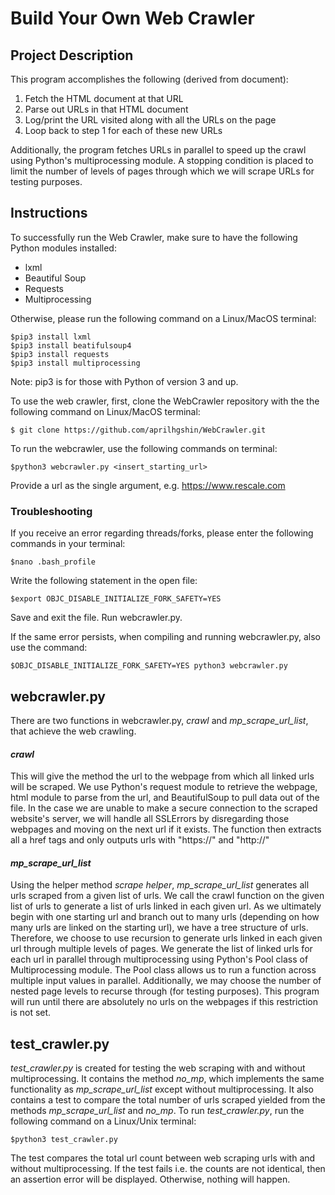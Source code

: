 # Build Your Own Web Crawler

## Project Description

This program accomplishes the following (derived from document):
 1. Fetch the HTML document at that URL
 2. Parse out URLs in that HTML document
 3. Log/print the URL visited along with all the URLs on the page
 4. Loop back to step 1 for each of these new URLs
 
 Additionally, the program fetches URLs in parallel to speed up the crawl using Python's multiprocessing module.
 A stopping condition is placed to limit the number of levels of pages through which we will scrape URLs for testing purposes.

## Instructions
To successfully run the Web Crawler, make sure to have the following Python modules installed:
 - lxml
 - Beautiful Soup
 - Requests
 - Multiprocessing
 
 Otherwise, please run the following command on a Linux/MacOS terminal:
 ```
 $pip3 install lxml
 $pip3 install beatifulsoup4
 $pip3 install requests
 $pip3 install multiprocessing
 ```
 Note: pip3 is for those with Python of version 3 and up.
 
 To use the web crawler, first, clone the WebCrawler repository with the the following command on Linux/MacOS terminal:
 ```
 $ git clone https://github.com/aprilhgshin/WebCrawler.git
 ```
 
 To run the webcrawler, use the following commands on terminal:
 ```
 $python3 webcrawler.py <insert_starting_url>
 ```
 Provide a url as the single argument, e.g. https://www.rescale.com
 
 ### Troubleshooting 
 If you receive an error regarding threads/forks, please enter the following commands in your terminal: 
 ```
 $nano .bash_profile
 ```
 
 Write the following statement in the open file:
 ```
 $export OBJC_DISABLE_INITIALIZE_FORK_SAFETY=YES
 ```
 Save and exit the file. Run webcrawler.py.
 
 If the same error persists, when compiling and running webcrawler.py, also use the command: 
 ```
 $OBJC_DISABLE_INITIALIZE_FORK_SAFETY=YES python3 webcrawler.py
 ```
 ## webcrawler.py
 There are two functions in webcrawler.py, *crawl* and *mp_scrape_url_list*, that achieve the web crawling.
  #### *crawl*

 This will give the method the url to the webpage from which all linked urls will be scraped.
 We use Python's request module to retrieve the webpage, html module to parse from the url, and BeautifulSoup to pull data out of the file. 
 In the case we are unable to make a secure connection to the scraped website's server, we will handle all SSLErrors by disregarding those webpages and moving on the next url if it exists.
 The function then extracts all a href tags and only outputs urls with "https://" and "http://"
 
 #### *mp_scrape_url_list*
  
Using the helper method *scrape helper*, *mp_scrape_url_list* generates all urls scraped from a given list of urls. We call the crawl function on the given list of urls to generate a list of urls linked in each given url. As we ultimately begin with one starting url and branch out to many urls (depending on how many urls are linked on the starting url), we have a tree structure of urls. Therefore, we choose to use recursion to generate urls linked in each given url through multiple levels of pages. We generate the list of linked urls for each url in parallel through multiprocessing using Python's Pool class of Multiprocessing module. The Pool class allows us to run a function across multiple input values in parallel. 
Additionally, we may choose the number of nested page levels to recurse through (for testing purposes). This program will run until there are absolutely no urls on the webpages if this restriction is not set.

    
 ## test_crawler.py
 *test_crawler.py* is created for testing the web scraping with and without multiprocessing.
 It contains the method *no_mp*, which implements the same functionality as *mp_scrape_url_list* except without multiprocessing.
 It also contains a test to compare the total number of urls scraped yielded from the methods *mp_scrape_url_list* and *no_mp*.
 To run *test_crawler.py*, run the following command on a Linux/Unix terminal:
 ```
 $python3 test_crawler.py
 ```
 The test compares the total url count between web scraping urls with and without multiprocessing.
 If the test fails i.e. the counts are not identical, then an assertion error will be displayed. Otherwise, nothing will happen.



 
 
